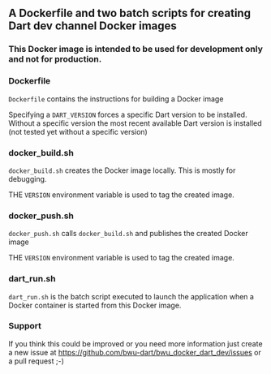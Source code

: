 ## A Dockerfile and two batch scripts for creating Dart dev channel Docker images

### This Docker image is intended to be used for development only and not for production. 

### Dockerfile
`Dockerfile` contains the instructions for building a Docker image

Specifying a `DART_VERSION` forces a specific Dart version to be installed.
Without a specific version the most recent available Dart version is installed 
(not tested yet without a specific version)

### docker_build.sh 
`docker_build.sh` creates the Docker image locally. This is mostly for debugging.

THE `VERSION` environment variable is used to tag the created image.

### docker_push.sh
`docker_push.sh` calls `docker_build.sh` and publishes the created Docker image

THE `VERSION` environment variable is used to tag the created image.

### dart_run.sh
`dart_run.sh` is the batch script executed to launch the application when a 
Docker container is started from this Docker image.

### Support

If you think this could be improved or you need more information just create a 
new issue at https://github.com/bwu-dart/bwu_docker_dart_dev/issues or a
pull request ;-)
